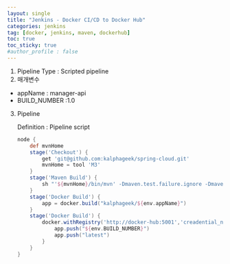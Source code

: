 ```yaml
---
layout: single
title: "Jenkins - Docker CI/CD to Docker Hub"
categories: jenkins
tag: [docker, jenkins, maven, dockerhub]
toc: true
toc_sticky: true
#author_profile : false
---
```




1. Pipeline Type : Scripted pipeline
2.  매개변수
   - appName : manager-api
   - BUILD_NUMBER :1.0

3. Pipeline

   Definition : Pipeline script

   ```groovy
   node {
       def mvnHome
       stage('Checkout') {
           get 'git@github.com:kalphageek/spring-cloud.git'
           mvnHome = tool 'M3'
       }
       stage('Maven Build') {
           sh "'${mvnHome}/bin/mvn' -Dmaven.test.failure.ignore -Dmaven.test.skip=true clean package"
       }
       stage('Docker Build') {
           app = docker.build("kalphageek/${env.appName}")    
       }    
       stage('Docker Build') {
           docker.withRegistry('http://docker-hub:5001','creadential_name') {
               app.push("${env.BUILD_NUMBER}")
               app.push("latest")
           }
       }
   }
   ```

   

